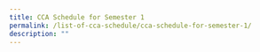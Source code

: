 ```yaml
---
title: CCA Schedule for Semester 1
permalink: /list-of-cca-schedule/cca-schedule-for-semester-1/
description: ""
---
```

